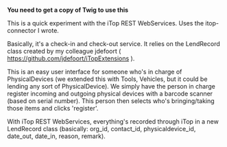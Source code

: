 
**You need to get a copy of Twig to use this**

This is a quick experiment with the iTop REST WebServices.
Uses the itop-connector I wrote.


Basically, it's a check-in and check-out service. 
It relies on the LendRecord class created by my colleague jdefoort ( https://github.com/jdefoort/iTopExtensions ).

This is an easy user interface for someone who's in charge of PhysicalDevices (we extended this with Tools, Vehicles, but it could be lending any sort of PhysicalDevice).
We simply have the person in charge register incoming and outgoing physical devices with a barcode scanner (based on serial number). 
This person then selects who's bringing/taking those items and clicks 'register'.

With iTop REST WebServices, everything's recorded through iTop in a new LendRecord class (basically: org_id, contact_id, physicaldevice_id, date_out, date_in, reason, remark).

